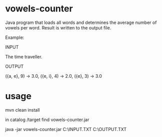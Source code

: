 # vowels-counter

Java program that loads all words and determines the average number of vowels per word.
Result is written to the output file. 

Example: 

INPUT

The time traveller.


OUTPUT 

({a, e}, 9) -> 3.0,
({e, i}, 4) -> 2.0,
({e}, 3) -> 3.0

# usage 
mvn clean install 

in catalog /target find vowels-counter.jar

java -jar vowels-counter.jar C:\INPUT.TXT C:\OUTPUT.TXT


